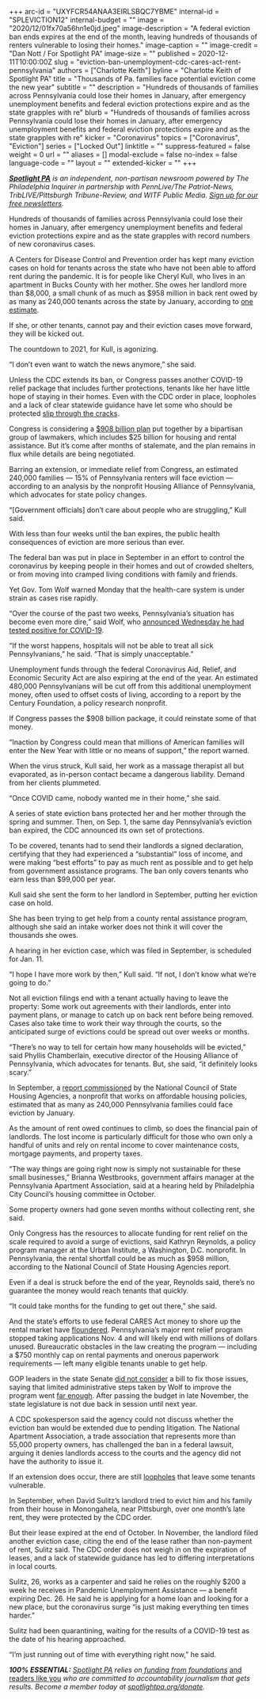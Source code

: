 +++
arc-id = "UXYFCR54ANAA3EIRLSBQC7YBME"
internal-id = "SPLEVICTION12"
internal-budget = ""
image = "2020/12/01fx70a56hn1e0jd.jpeg"
image-description = "A federal eviction ban ends expires at the end of the month, leaving hundreds of thousands of renters vulnerable to losing their homes."
image-caption = ""
image-credit = "Dan Nott / For Spotlight PA"
image-size = ""
published = 2020-12-11T10:00:00Z
slug = "eviction-ban-unemployment-cdc-cares-act-rent-pennsylvania"
authors = ["Charlotte Keith"]
byline = "Charlotte Keith of Spotlight PA"
title = "Thousands of Pa. families face potential eviction come the new year"
subtitle = ""
description = "Hundreds of thousands of families across Pennsylvania could lose their homes in January, after emergency unemployment benefits and federal eviction protections expire and as the state grapples with re"
blurb = "Hundreds of thousands of families across Pennsylvania could lose their homes in January, after emergency unemployment benefits and federal eviction protections expire and as the state grapples with re"
kicker = "Coronavirus"
topics = ["Coronavirus", "Eviction"]
series = ["Locked Out"]
linktitle = ""
suppress-featured = false
weight = 0
url = ""
aliases = []
modal-exclude = false
no-index = false
language-code = ""
layout = ""
extended-kicker = ""
+++

<a href="https://www.spotlightpa.org/"><i><b>Spotlight PA</b></i></a><i> is an independent, non-partisan newsroom powered by The Philadelphia Inquirer in partnership with PennLive/The Patriot-News, TribLIVE/Pittsburgh Tribune-Review, and WITF Public Media. </i><a href="https://www.spotlightpa.org/newsletters"><i>Sign up for our free newsletters</i></a><i>.</i>

Hundreds of thousands of families across Pennsylvania could lose their homes in January, after emergency unemployment benefits and federal eviction protections expire and as the state grapples with record numbers of new coronavirus cases.

A Centers for Disease Control and Prevention order has kept many eviction cases on hold for tenants across the state who have not been able to afford rent during the pandemic. It is for people like Cheryl Kull, who lives in an apartment in Bucks County with her mother. She owes her landlord more than $8,000, a small chunk of as much as $958 million in back rent owed by as many as 240,000 tenants across the state by January, according to <a href="https://www.ncsha.org/wp-content/uploads/Analysis-of-Current-and-Expected-Rental-Shortfall-and-Potential-Evictions-in-the-US_Stout_FINAL.pdf">one estimate</a>.

If she, or other tenants, cannot pay and their eviction cases move forward, they will be kicked out.

The countdown to 2021, for Kull, is agonizing.

“I don’t even want to watch the news anymore,” she said.

Unless the CDC extends its ban, or Congress passes another COVID-19 relief package that includes further protections, tenants like her have little hope of staying in their homes. Even with the CDC order in place, loopholes and a lack of clear statewide guidance have let some who should be protected <a href="https://www.spotlightpa.org/news/2020/11/pa-eviction-cdc-ban-loophole-renters-despair/">slip through the cracks</a>.

Congress is considering a <a href="https://www.manchin.senate.gov/imo/media/doc/COVID%20Emergency%20Relief%20Framework.pdf?cb">$908 billion plan</a> put together by a bipartisan group of lawmakers, which includes $25 billion for housing and rental assistance. But it’s come after months of stalemate, and the plan remains in flux while details are being negotiated.

<script src="https://www.spotlightpa.org/embed.js" async></script><div data-spl-embed-version="1" data-spl-src="https://www.spotlightpa.org/embeds/tips/"></div>

Barring an extension, or immediate relief from Congress, an estimated 240,000 families — 15% of Pennsylvania renters will face eviction — according to an analysis by the nonprofit Housing Alliance of Pennsylvania, which advocates for state policy changes.

“[Government officials] don’t care about people who are struggling,” Kull said.

With less than four weeks until the ban expires, the public health consequences of eviction are more serious than ever.

The federal ban was put in place in September in an effort to control the coronavirus by keeping people in their homes and out of crowded shelters, or from moving into cramped living conditions with family and friends.

Yet Gov. Tom Wolf warned Monday that the health-care system is under strain as cases rise rapidly.

“Over the course of the past two weeks, Pennsylvania’s situation has become even more dire,” said Wolf, who <a href="https://www.spotlightpa.org/news/2020/12/governor-tom-wolf-coronavirus-positive-pennsylvania/" target=_blank>announced Wednesday he had tested positive for COVID-19</a>.

“If the worst happens, hospitals will not be able to treat all sick Pennsylvanians,” he said. “That is simply unacceptable.”

Unemployment funds through the federal Coronavirus Aid, Relief, and Economic Security Act are also expiring at the end of the year. An estimated 480,000 Pennsylvanians will be cut off from this additional unemployment money, often used to offset costs of living, according to a report by the Century Foundation, a policy research nonprofit.

If Congress passes the $908 billion package, it could reinstate some of that money.

“Inaction by Congress could mean that millions of American families will enter the New Year with little or no means of support,” the report warned.

When the virus struck, Kull said, her work as a massage therapist all but evaporated, as in-person contact became a dangerous liability. Demand from her clients plummeted.

“Once COVID came, nobody wanted me in their home,” she said.

A series of state eviction bans protected her and her mother through the spring and summer. Then, on Sep. 1, the same day Pennsylvania’s eviction ban expired, the CDC announced its own set of protections.

To be covered, tenants had to send their landlords a signed declaration, certifying that they had experienced a “substantial” loss of income, and were making “best efforts” to pay as much rent as possible and to get help from government assistance programs. The ban only covers tenants who earn less than $99,000 per year.

Kull said she sent the form to her landlord in September, putting her eviction case on hold.

She has been trying to get help from a county rental assistance program, although she said an intake worker does not think it will cover the thousands she owes.

A hearing in her eviction case, which was filed in September, is scheduled for Jan. 11.

“I hope I have more work by then,” Kull said. “If not, I don’t know what we’re going to do.”

Not all eviction filings end with a tenant actually having to leave the property: Some work out agreements with their landlords, enter into payment plans, or manage to catch up on back rent before being removed. Cases also take time to work their way through the courts, so the anticipated surge of evictions could be spread out over weeks or months.

“There’s no way to tell for certain how many households will be evicted,” said Phyllis Chamberlain, executive director of the Housing Alliance of Pennsylvania, which advocates for tenants. But, she said, “it definitely looks scary.”

In September, a <a href="https://www.ncsha.org/wp-content/uploads/Analysis-of-Current-and-Expected-Rental-Shortfall-and-Potential-Evictions-in-the-US_Stout_FINAL.pdf">report commissioned</a> by the National Council of State Housing Agencies, a nonprofit that works on affordable housing policies, estimated that as many as 240,000 Pennsylvania families could face eviction by January.

As the amount of rent owed continues to climb, so does the financial pain of landlords. The lost income is particularly difficult for those who own only a handful of units and rely on rental income to cover maintenance costs, mortgage payments, and property taxes.

“The way things are going right now is simply not sustainable for these small businesses,” Brianna Westbrooks, government affairs manager at the Pennsylvania Apartment Association, said at a hearing held by Philadelphia City Council’s housing committee in October.

Some property owners had gone seven months without collecting rent, she said.

Only Congress has the resources to allocate funding for rent relief on the scale required to avoid a surge of evictions, said Kathryn Reynolds, a policy program manager at the Urban Institute, a Washington, D.C. nonprofit. In Pennsylvania, the rental shortfall could be as much as $958 million, according to the National Council of State Housing Agencies report.

Even if a deal is struck before the end of the year, Reynolds said, there’s no guarantee the money would reach tenants that quickly.

“It could take months for the funding to get out there,” she said.

And the state’s efforts to use federal CARES Act money to shore up the rental market have <a href="https://www.spotlightpa.org/news/2020/08/pa-evictions-ban-rental-assistance-program-coronavirus-flaws/">floundered</a>. Pennsylvania’s major rent relief program stopped taking applications Nov. 4 and will likely end with millions of dollars unused. Bureaucratic obstacles in the law creating the program — including a $750 monthly cap on rental payments and onerous paperwork requirements — left many eligible tenants unable to get help.

GOP leaders in the state Senate <a href="https://www.spotlightpa.org/news/2020/10/pa-rental-assistance-program-bill-house-senate-republicans/">did not consider</a> a bill to fix those issues, saying that limited administrative steps taken by Wolf to improve the program went <a href="https://www.spotlightpa.org/news/2020/10/pa-coronavirus-rent-relief-program-wolf-landlords-payment-plans/">far enough</a>. After passing the budget in late November, the state legislature is not due back in session until next year.

A CDC spokesperson said the agency could not discuss whether the eviction ban would be extended due to pending litigation. The National Apartment Association, a trade association that represents more than 55,000 property owners, has challenged the ban in a federal lawsuit, arguing it denies landlords access to the courts and the agency did not have the authority to issue it.

If an extension does occur, there are still <a href="https://www.spotlightpa.org/news/2020/11/pa-eviction-cdc-ban-loophole-renters-despair/">loopholes</a> that leave some tenants vulnerable.

In September, when David Sulitz’s landlord tried to evict him and his family from their house in Monongahela, near Pittsburgh, over one month’s late rent, they were protected by the CDC order.

But their lease expired at the end of October. In November, the landlord filed another eviction case, citing the end of the lease rather than non-payment of rent, Sulitz said. The CDC order does not weigh in on the expiration of leases, and a lack of statewide guidance has led to differing interpretations in local courts.

Sulitz, 26, works as a carpenter and said he relies on the roughly $200 a week he receives in Pandemic Unemployment Assistance — a benefit expiring Dec. 26. He said he is applying for a home loan and looking for a new place, but the coronavirus surge “is just making everything ten times harder.”

Sulitz had been quarantining, waiting for the results of a COVID-19 test as the date of his hearing approached.

“I’m just running out of time with everything right now,” he said.

<i><b>100% ESSENTIAL:</b></i><i> </i><a href="https://www.spotlightpa.org/"><i>Spotlight PA</i></a><i> relies on</i><a href="https://www.spotlightpa.org/support"><i> funding from foundations</i></a><i> </i><a href="https://www.spotlightpa.org/support">and readers like you</a><i> who are committed to accountability journalism that gets results. Become a member today at </i><a href="/donate?campaign=701Dn000000YgovIAC"><i>spotlightpa.org/donate</i></a><i>.</i>
